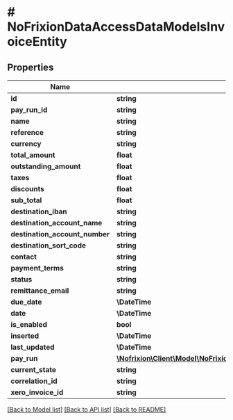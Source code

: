 # # NoFrixionDataAccessDataModelsInvoiceEntity

## Properties

Name | Type | Description | Notes
------------ | ------------- | ------------- | -------------
**id** | **string** |  | [optional]
**pay_run_id** | **string** |  | [optional]
**name** | **string** |  | [optional]
**reference** | **string** |  |
**currency** | **string** |  | [optional]
**total_amount** | **float** |  | [optional]
**outstanding_amount** | **float** |  | [optional]
**taxes** | **float** |  | [optional]
**discounts** | **float** |  | [optional]
**sub_total** | **float** |  | [optional]
**destination_iban** | **string** |  | [optional]
**destination_account_name** | **string** |  | [optional]
**destination_account_number** | **string** |  | [optional]
**destination_sort_code** | **string** |  | [optional]
**contact** | **string** |  | [optional]
**payment_terms** | **string** |  | [optional]
**status** | **string** |  | [optional]
**remittance_email** | **string** |  | [optional]
**due_date** | **\DateTime** |  | [optional]
**date** | **\DateTime** |  | [optional]
**is_enabled** | **bool** |  | [optional]
**inserted** | **\DateTime** |  | [optional]
**last_updated** | **\DateTime** |  | [optional]
**pay_run** | [**\Nofrixion\Client\Model\NoFrixionDataAccessDataModelsPayrunEntity**](NoFrixionDataAccessDataModelsPayrunEntity.md) |  | [optional]
**current_state** | **string** |  | [optional]
**correlation_id** | **string** |  | [optional]
**xero_invoice_id** | **string** |  | [optional]

[[Back to Model list]](../../README.md#models) [[Back to API list]](../../README.md#endpoints) [[Back to README]](../../README.md)
